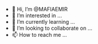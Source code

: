 - 👋 Hi, I’m @MAFIAEMIR
- 👀 I’m interested in ...
- 🌱 I’m currently learning ...
- 💞️ I’m looking to collaborate on ...
- 📫 How to reach me ...

<!---
MAFIAEMIR/MAFIAEMIR is a ✨ special ✨ repository because its `README.md` (this file) appears on your GitHub profile.
You can click the Preview link to take a look at your changes.
--->
